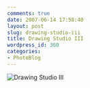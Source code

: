 ```yaml
---
comments: true
date: 2007-06-14 17:58:40
layout: post
slug: drawing-studio-iii
title: Drawing Studio III
wordpress_id: 360
categories:
- PhotoBlog
---
```


![Drawing Studio III](http://ryanfitzer.com/main/wp-content/uploads/2007/06/critwall.jpg)
